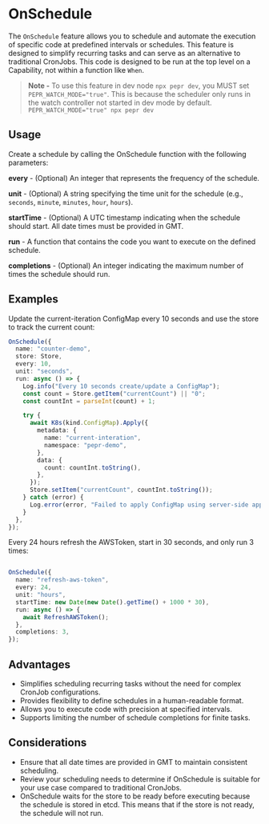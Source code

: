 # OnSchedule

The `OnSchedule` feature allows you to schedule and automate the execution of specific code at predefined intervals or schedules. This feature is designed to simplify recurring tasks and can serve as an alternative to traditional CronJobs. This code is designed to be run at the top level on a Capability, not within a function like `When`.
  
> **Note -** To use this feature in dev node `npx pepr dev`, you MUST set `PEPR_WATCH_MODE="true"`. This is because the scheduler only runs in the watch controller not started in dev mode by default. `PEPR_WATCH_MODE="true" npx pepr dev`
  
## Usage

Create a schedule by calling the OnSchedule function with the following parameters:

**every** - (Optional) An integer that represents the frequency of the schedule.

**unit** - (Optional) A string specifying the time unit for the schedule (e.g., `seconds`, `minute`, `minutes`, `hour`, `hours`).  

**startTime** - (Optional) A UTC timestamp indicating when the schedule should start. All date times must be provided in GMT.  

**run** - A function that contains the code you want to execute on the defined schedule.  

**completions** - (Optional) An integer indicating the maximum number of times the schedule should run.


## Examples

Update the current-iteration ConfigMap every 10 seconds and use the store to track the current count:

```typescript
OnSchedule({
  name: "counter-demo",
  store: Store,
  every: 10,
  unit: "seconds",
  run: async () => {
    Log.info("Every 10 seconds create/update a ConfigMap");
    const count = Store.getItem("currentCount") || "0";
    const countInt = parseInt(count) + 1;

    try {
      await K8s(kind.ConfigMap).Apply({
        metadata: {
          name: "current-interation",
          namespace: "pepr-demo",
        },
        data: {
          count: countInt.toString(),
        },
      });
      Store.setItem("currentCount", countInt.toString());
    } catch (error) {
      Log.error(error, "Failed to apply ConfigMap using server-side apply.");
    }
  },
});
```

Every 24 hours refresh the AWSToken, start in 30 seconds, and only run 3 times:

```typescript

OnSchedule({
  name: "refresh-aws-token",
  every: 24,
  unit: "hours",
  startTime: new Date(new Date().getTime() + 1000 * 30),
  run: async () => {
    await RefreshAWSToken();
  },
  completions: 3,
});
```

## Advantages 

- Simplifies scheduling recurring tasks without the need for complex CronJob configurations.
- Provides flexibility to define schedules in a human-readable format.
- Allows you to execute code with precision at specified intervals.
- Supports limiting the number of schedule completions for finite tasks.

## Considerations

- Ensure that all date times are provided in GMT to maintain consistent scheduling.
- Review your scheduling needs to determine if OnSchedule is suitable for your use case compared to traditional CronJobs.
- OnSchedule waits for the store to be ready before executing because the schedule is stored in etcd. This means that if the store is not ready, the schedule will not run.
